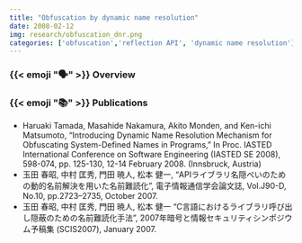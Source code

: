 ```yaml
---
title: "Obfuscation by dynamic name resolution"
date: 2008-02-12
img: research/obfuscation_dnr.png
categories: ['obfuscation','reflection API', 'dynamic name resolution']
---
```


### {{< emoji ":speaking_head:" >}} Overview



### {{< emoji ":books:" >}} Publications

* Haruaki Tamada, Masahide Nakamura, Akito Monden, and Ken-ichi Matsumoto, “Introducing Dynamic Name Resolution Mechanism for Obfuscating System-Defined Names in Programs,” In Proc. IASTED International Conference on Software Engineering (IASTED SE 2008), 598-074, pp. 125-130, 12-14 February 2008. (Innsbruck, Austria)
* 玉田 春昭, 中村 匡秀, 門田 暁人, 松本 健一, “APIライブラリ名隠ぺいのための動的名前解決を用いた名前難読化”, 電子情報通信学会論文誌, Vol.J90-D, No.10, pp.2723–2735, October 2007. 
* 玉田 春昭, 中村 匡秀, 門田 暁人, 松本 健一 “C言語におけるライブラリ呼び出し隠蔽のための名前難読化手法”, 2007年暗号と情報セキュリティシンポジウム予稿集 (SCIS2007), January 2007.
